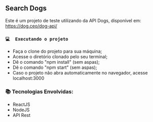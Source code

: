 ## Search Dogs

Este é um projeto de teste utilizando da API Dogs, disponível em: https://dog.ceo/dog-api/

### `💻  Executando o projeto`

- Faça o clone do projeto para sua máquina;
- Acesse o diretório clonado pelo seu terminal;
- Dê o comando "npm install" (sem aspas);
- Dê o comando "npm start" (sem aspas);
- Caso o projeto não abra automaticamente no navegador, acesse localhost:3000


### 📚 Tecnologias Envolvidas:

- ReactJS
- NodeJS
- API Rest


